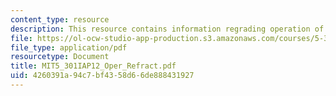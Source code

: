 ```yaml
---
content_type: resource
description: This resource contains information regrading operation of refractometer
file: https://ol-ocw-studio-app-production.s3.amazonaws.com/courses/5-301-chemistry-laboratory-techniques-january-iap-2012/4260391a94c7bf4358d66de888431927_MIT5_301IAP12_Oper_Refract.pdf
file_type: application/pdf
resourcetype: Document
title: MIT5_301IAP12_Oper_Refract.pdf
uid: 4260391a-94c7-bf43-58d6-6de888431927
---
```

